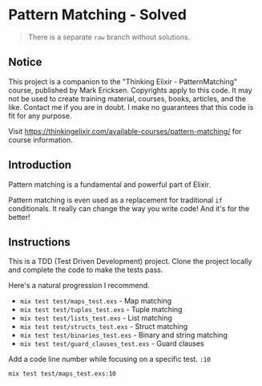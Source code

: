# Pattern Matching - Solved

> There is a separate `raw` branch without solutions.

## Notice

This project is a companion to the "Thinking Elixir - PatternMatching" course,
published by Mark Ericksen. Copyrights apply to this code. It may not be used to
create training material, courses, books, articles, and the like. Contact me if
you are in doubt. I make no guarantees that this code is fit for any purpose.

Visit https://thinkingelixir.com/available-courses/pattern-matching/ for course
information.

## Introduction

Pattern matching is a fundamental and powerful part of Elixir.

Pattern matching is even used as a replacement for traditional `if` conditionals. It really can change the way you write code! And it's for the better!

## Instructions

This is a TDD (Test Driven Development) project. Clone the project locally and complete the code to make the tests pass.

Here's a natural progression I recommend.

- `mix test test/maps_test.exs` - Map matching
- `mix test test/tuples_test.exs` - Tuple matching
- `mix test test/lists_test.exs` - List matching
- `mix test test/structs_test.exs` - Struct matching
- `mix test test/binaries_test.exs` - Binary and string matching
- `mix test test/guard_clauses_test.exs` - Guard clauses

Add a code line number while focusing on a specific test. `:10`

```
mix test test/maps_test.exs:10
```
